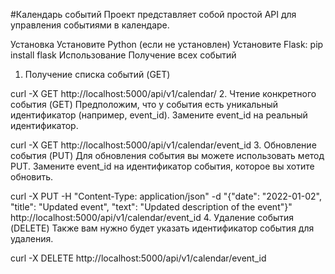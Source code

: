 #Календарь событий
Проект представляет собой простой API для управления событиями в календаре.

Установка
Установите Python (если не установлен)
Установите Flask: pip install flask
Использование
Получение всех событий

1. Получение списка событий (GET)

curl -X GET http://localhost:5000/api/v1/calendar/
2. Чтение конкретного события (GET)
Предположим, что у события есть уникальный идентификатор (например, event_id). Замените event_id на реальный идентификатор.


curl -X GET http://localhost:5000/api/v1/calendar/event_id
3. Обновление события (PUT)
Для обновления события вы можете использовать метод PUT. Замените event_id на идентификатор события, которое вы хотите обновить.


curl -X PUT -H "Content-Type: application/json" -d "{\"date\": \"2022-01-02\", \"title\": \"Updated event\", \"text\": \"Updated description of the event\"}" http://localhost:5000/api/v1/calendar/event_id
4. Удаление события (DELETE)
Также вам нужно будет указать идентификатор события для удаления.


curl -X DELETE http://localhost:5000/api/v1/calendar/event_id
